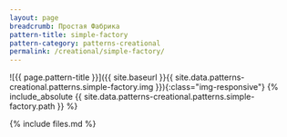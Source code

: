 ```yaml
---
layout: page
breadcrumb: Простая Фабрика
pattern-title: simple-factory
pattern-category: patterns-creational
permalink: /creational/simple-factory/
---
```

![{{ page.pattern-title }}]({{ site.baseurl }}{{ site.data.patterns-creational.patterns.simple-factory.img }}){:class="img-responsive"}
{% include_absolute {{ site.data.patterns-creational.patterns.simple-factory.path }} %}

{% include files.md %}
